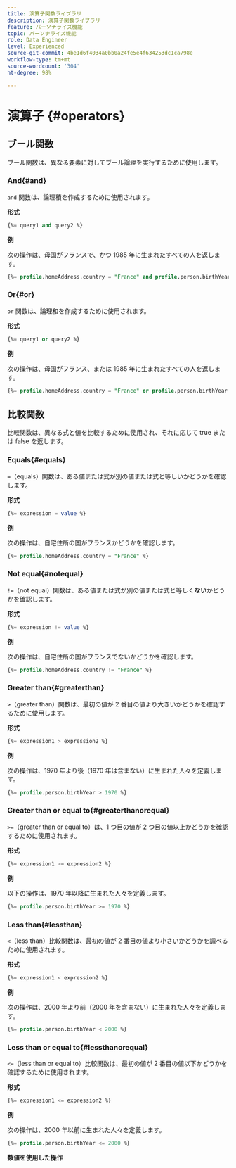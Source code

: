 ```yaml
---
title: 演算子関数ライブラリ
description: 演算子関数ライブラリ
feature: パーソナライズ機能
topic: パーソナライズ機能
role: Data Engineer
level: Experienced
source-git-commit: 4be1d6f4034a0bb0a24fe5e4f634253dc1ca798e
workflow-type: tm+mt
source-wordcount: '304'
ht-degree: 98%

---
```


# 演算子 {#operators}

## ブール関数

ブール関数は、異なる要素に対してブール論理を実行するために使用します。

### And{#and}

`and` 関数は、論理積を作成するために使用されます。

**形式**

```sql
{%= query1 and query2 %}
```

**例**

次の操作は、母国がフランスで、かつ 1985 年に生まれたすべての人を返します。

```sql
{%= profile.homeAddress.country = "France" and profile.person.birthYear = 1985 %}
```

### Or{#or}

`or` 関数は、論理和を作成するために使用されます。

**形式**

```sql
{%= query1 or query2 %}
```

**例**

次の操作は、母国がフランス、または 1985 年に生まれたすべての人を返します。

```sql
{%= profile.homeAddress.country = "France" or profile.person.birthYear = 1985 %}
```

<!--
## Not{#not}

The `not` (or `!`) function is used to create a logical negation.

**Format**

```sql
not ({QUERY})
!({QUERY})
```

**Example**

The following operation will return all people who do not have their home country as Canada.

```sql
not (homeAddress.countryISO = "CA")
```
-->





## 比較関数

比較関数は、異なる式と値を比較するために使用され、それに応じて true または false を返します。

### Equals{#equals}

`=`（equals）関数は、ある値または式が別の値または式と等しいかどうかを確認します。

**形式**

```sql
{%= expression = value %}
```

**例**

次の操作は、自宅住所の国がフランスかどうかを確認します。

```sql
{%= profile.homeAddress.country = "France" %}
```

### Not equal{#notequal}

`!=`（not equal）関数は、ある値または式が別の値または式と等しく&#x200B;**ない**&#x200B;かどうかを確認します。

**形式**

```sql
{%= expression != value %}
```

**例**

次の操作は、自宅住所の国がフランスでないかどうかを確認します。

```sql
{%= profile.homeAddress.country != "France" %}
```

### Greater than{#greaterthan}

`>`（greater than）関数は、最初の値が 2 番目の値より大きいかどうかを確認するために使用します。

**形式**

```sql
{%= expression1 > expression2 %}
```

**例**

次の操作は、1970 年より後（1970 年は含まない）に生まれた人々を定義します。

```sql
{%= profile.person.birthYear > 1970 %}
```

### Greater than or equal to{#greaterthanorequal}

`>=`（greater than or equal to）は、1 つ目の値が 2 つ目の値以上かどうかを確認するために使用されます。

**形式**

```sql
{%= expression1 >= expression2 %}
```

**例**

以下の操作は、1970 年以降に生まれた人々を定義します。

```sql
{%= profile.person.birthYear >= 1970 %}
```

### Less than{#lessthan}

`<`（less than）比較関数は、最初の値が 2 番目の値より小さいかどうかを調べるために使用されます。

**形式**

```sql
{%= expression1 < expression2 %}
```

**例**

次の操作は、2000 年より前（2000 年を含まない）に生まれた人々を定義します。

```sql
{%= profile.person.birthYear < 2000 %}
```

### Less than or equal to{#lessthanorequal}

`<=`（less than or equal to）比較関数は、最初の値が 2 番目の値以下かどうかを確認するために使用されます。

**形式**

```sql
{%= expression1 <= expression2 %}
```

**例**

次の操作は、2000 年以前に生まれた人々を定義します。

```sql
{%= profile.person.birthYear <= 2000 %}
```

**数値を使用した操作**

